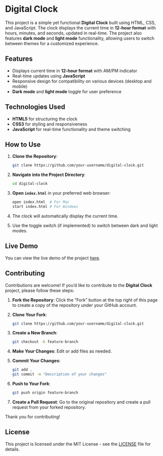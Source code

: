 # Digital Clock

This project is a simple yet functional **Digital Clock** built using HTML, CSS, and JavaScript. The clock displays the current time in **12-hour format** with hours, minutes, and seconds, updated in real-time. The project also features **dark mode** and **light mode** functionality, allowing users to switch between themes for a customized experience.

## Features

- Displays current time in **12-hour format** with AM/PM indicator
- Real-time updates using **JavaScript**
- Responsive design for compatibility on various devices (desktop and mobile)
- **Dark mode** and **light mode** toggle for user preference

## Technologies Used

- **HTML5** for structuring the clock
- **CSS3** for styling and responsiveness
- **JavaScript** for real-time functionality and theme switching

## How to Use

1. **Clone the Repository**:

   ```bash
   git clone https://github.com/your-username/digital-clock.git
   ```

2. **Navigate into the Project Directory**:

   ```bash
   cd digital-clock
   ```

3. **Open `index.html`** in your preferred web browser:

   ```bash
   open index.html  # For Mac
   start index.html # For Windows
   ```

4. The clock will automatically display the current time.
5. Use the toggle switch (if implemented) to switch between dark and light modes.

## Live Demo

You can view the live demo of the project [here](https://digital-clock-197786.netlify.app).

## Contributing

Contributions are welcome! If you’d like to contribute to the **Digital Clock** project, please follow these steps:

1. **Fork the Repository**: Click the “Fork” button at the top right of this page to create a copy of the repository under your GitHub account.
2. **Clone Your Fork**:

   ```bash
   git clone https://github.com/your-username/digital-clock.git
   ```

3. **Create a New Branch**:

   ```bash
   git checkout -b feature-branch
   ```

4. **Make Your Changes**: Edit or add files as needed.
5. **Commit Your Changes**:

   ```bash
   git add .
   git commit -m "Description of your changes"
   ```

6. **Push to Your Fork**:

   ```bash
   git push origin feature-branch
   ```

7. **Create a Pull Request**: Go to the original repository and create a pull request from your forked repository.

Thank you for contributing!

## License

This project is licensed under the MIT License - see the [LICENSE](./LICENSE) file for details.
